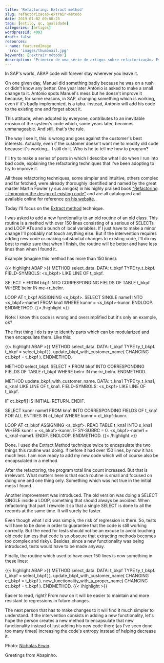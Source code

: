 ```yaml
---
title: 'Refactoring: Extract method'
slug: refactorizacao-extrair-metodo
date: 2019-01-02 09:00:23
tags: [estilo, qc, qualidade]
categories: [artigos]
wordpressId: 4093
draft: false
resources:
- name: featuredImage
  src: 'images/thumbnail.jpg'
keywords: ['extrair método']
description: 'Primeiro de uma série de artigos sobre refactorização. Este aborda a técnica "Extrair método" que premite modularizar uma rotina complexa demais.'
---
```

In SAP's world, ABAP code will forever stay wherever you leave it.

On one given day, Manuel did something badly because he was on a rush or didn't know any better. One year later António is asked to make a small change to it. António spots Manuel's mess but he doesn't improve it because, for some reasons, in SAP, changing something which is working, even if it's badly implemented, is a tabu. Instead, António will add his code to the existing one and forget about it.

This attitude, when adopted by everyone, contributes to an inevitable erosion of the system's code which, some years later, becomes unmanageable. And still, that's the rule.

The way I see it, this is wrong and goes against the customer's best interests. Actually, even if the customer doesn't want me to modify old code because it's working... I still do it. Who is he to tell me how to program?

<!--more-->

I'll try to make a series of posts in which I describe what I do when I run into bad code, explaining the refactoring techniques that I've been adopting to try to improve it.

All these refactoring techniques, some simpler and intuitive, others complex and far fetched, were already thoroughly identified and named by the great master Martin Fowler (y sus amigos) in his highly praised book ["Refactoring - Improving the design of existing code"][1] and are all catalogued and available online for reference [on his website][2].

Today I'll focus on the [Extract method][3] technique.

I was asked to add a new functionality to an old routine of an old class. This routine is a method with over 150 lines consisting of a serious of SELECTs and LOOP ATs and a bunch of local variables. If I just have to make a minor change I'll probably not touch anything else. But if the intervention requires adding new code or making substantial changes to existing code, I'll do my best to make sure that when I finish, the routine will be better and have less lines than when I found it.

Example (imagine this method has more than 150 lines):


{{< highlight ABAP >}}
METHOD select_data.
  DATA: t_bkpf TYPE ty_t_bkpf.
  FIELD-SYMBOLS: <s_bkpf> LIKE LINE OF t_bkpf.

  SELECT * FROM bkpf
    INTO CORRESPONDING FIELDS OF TABLE t_bkpf
    WHERE belnr IN me->r_belnr.

  LOOP AT t_bkpf ASSIGNING <s_bkpf>.
    SELECT SINGLE name1
      INTO <s_bkpf>-name1
      FROM kna1
      WHERE kunnr = <s_bkpf>-kunnr.
  ENDLOOP.
ENDMETHOD.
{{< /highlight >}}

Note: I know this code is wrong and oversimplified but it's only an example, ok?

The first thing I do is try to identify parts which can be modularized and then encapsulate them. Like this:


{{< highlight ABAP >}}
METHOD select_data.
  DATA: t_bkpf TYPE ty_t_bkpf.
  t_bkpf = select_bkpf( ).
  update_bkpf_with_customer_name( CHANGING ct_bkpf = t_bkpf ).
ENDMETHOD.

METHOD select_bkpf.
  SELECT * FROM bkpf
    INTO CORRESPONDING FIELDS OF TABLE rt_bkpf
    WHERE belnr IN me->r_belnr.
ENDMETHOD.

METHOD update_bkpf_with_customer_name.
  DATA: t_kna1 TYPE ty_t_kna1,
        s_kna1 LIKE LINE OF t_kna1.
  FIELD-SYMBOLS: <s_bkpf> LIKE LINE OF t_bkpf.

  IF ct_bkpf[] IS INITIAL.
    RETURN.
  ENDIF.

  SELECT kunnr name1
    FROM kna1
    INTO CORRESPONDING FIELDS OF t_kna1
    FOR ALL ENTRIES IN ct_bkpf
    WHERE kunnr = ct_bkpf-kunnr.

  LOOP AT ct_bkpf ASSIGNING <s_bkpf>.
    READ TABLE t_kna1 INTO s_kna1 WHERE kunnr = <s_bkpf>-kunnr.
    IF SY-SUBRC = 0.
      <s_bkpf>-name1 = s_kna1-name1.
    ENDIF.
  ENDLOOP.
ENDMETHOD.
{{< /highlight >}}

Done. I used the Extract Method technique twice to encapsulate the two things this routine was doing. If before it had over 150 lines, by now it has much less. I am now ready to add my new code which will of course also be encapsulated in a method.

After the refactoring, the program total line count increased. But that is irrelevant. What matters here is that each routine is small and focused on doing one and one thing only. Something which was not true in the initial mess I found.

Another improvement was introduced. The old version was doing a SELECT SINGLE inside a LOOP, something that should always be avoided. When refactoring that part I rewrote it so that a single SELECT is done to all the records at the same time. It will surely be faster.

Even though what I did was simple, the risk of regression is there. So, tests will have to be done in order to guarantee that the code is still working correctly. But the need for tests should not be an excuse to avoid touching old code (unless that code is so obscure that extracting methods becomes too complex and risky). Besides, since a new functionality was being introduced, tests would have to be made anyway.

Finally, the routine which used to have over 150 lines is now something in these lines:

{{< highlight ABAP >}}
METHOD select_data.
  DATA: t_bkpf TYPE ty_t_bkpf.
  t_bkpf = select_bkpf( ).
  update_bkpf_with_customer_name( CHANGING ct_bkpf = t_bkpf ).
  new_functionality_with_a_proper_name( CHANGING ct_bkpf = t_bkpf ).
ENDMETHOD.
{{< /highlight >}}

Easier to read, right? From now on it will be easier to maintain and more resistant to regressions in future changes.

The next person that has to make changes to it will find it much simpler to understand. If the intervention consists in adding a new functionality, let's hope the person creates a new method to encapsulate that new functionality instead of just adding his new code there (as I've seen done too many times) increasing the code's entropy instead of helping decrease it.

Photo: [Nicholas Erwin][4].

Greetings from Abapinho.

   [1]: https://martinfowler.com/books/refactoring.html
   [2]: https://refactoring.com/catalog/
   [3]: https://refactoring.com/catalog/extractMethod.html
   [4]: https://visualhunt.com/author2/7de346
